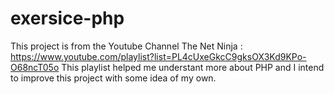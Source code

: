 # exersice-php
This project is from the Youtube Channel The Net Ninja : https://www.youtube.com/playlist?list=PL4cUxeGkcC9gksOX3Kd9KPo-O68ncT05o
This playlist helped me understant more about PHP and I intend to improve this project with some idea of my own.
